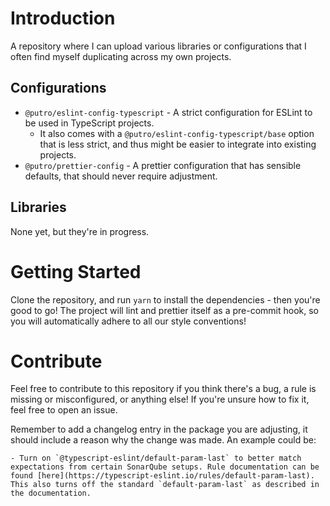 # Introduction

A repository where I can upload various libraries or configurations that I often find myself duplicating across my own projects.

## Configurations

- `@putro/eslint-config-typescript` - A strict configuration for ESLint to be used in TypeScript projects.
  - It also comes with a `@putro/eslint-config-typescript/base` option that is less strict, and thus might be easier to integrate into existing projects.
- `@putro/prettier-config` - A prettier configuration that has sensible defaults, that should never require adjustment.

## Libraries

None yet, but they're in progress.

# Getting Started

Clone the repository, and run `yarn` to install the dependencies - then you're good to go!
The project will lint and prettier itself as a pre-commit hook, so you will automatically adhere to all our style conventions!

# Contribute

Feel free to contribute to this repository if you think there's a bug, a rule is missing or misconfigured, or anything else!
If you're unsure how to fix it, feel free to open an issue.

Remember to add a changelog entry in the package you are adjusting, it should include a reason why the change was made. An example could be:

```
- Turn on `@typescript-eslint/default-param-last` to better match expectations from certain SonarQube setups. Rule documentation can be found [here](https://typescript-eslint.io/rules/default-param-last). This also turns off the standard `default-param-last` as described in the documentation.
```

